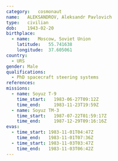 ```yaml
---
category:	cosmonaut
name:	ALEKSANDROV, Aleksandr Pavlovich 
type:	civilian
dob:	1943-02-20
birthplace:
  - name:	Moscow, Soviet Union
    latitude:	55.741638
    longitude:	37.605061
country:
  - URS
gender:	Male
qualifications:
  - PhD spacecraft steering systems
references:
missions:
  - name: Soyuz T-9
    time_start:   1983-06-27T09:12Z
    time_end:     1983-11-23T19:59Z
  - name: Soyuz TM-3
    time_start:   1987-07-22T01:59:17Z
    time_end:     1987-12-29T09:16:16Z
evas:
  - time_start: 1983-11-01T04:47Z
    time_end:   1983-11-01T07:36Z
  - time_start: 1983-11-03T03:47Z
    time_end:   1983-11-03T06:42Z
---
```

